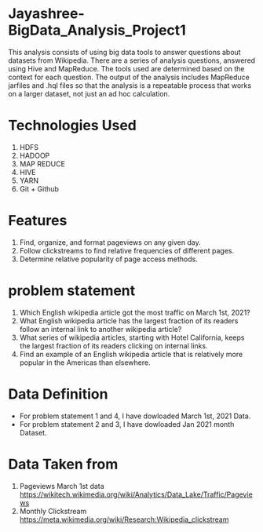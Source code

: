 # Jayashree-BigData_Analysis_Project1

This analysis consists of using big data tools to answer questions about datasets from Wikipedia. There are a series of analysis questions, answered using Hive and MapReduce. The tools used are determined based on the context for each question. The output of the analysis includes MapReduce jarfiles and .hql files so that the analysis is a repeatable process that works on a larger dataset, not just an ad hoc calculation.

# Technologies Used

1. HDFS
2. HADOOP
3. MAP REDUCE
4. HIVE
5. YARN
7. Git + Github

# Features

1. Find, organize, and format pageviews on any given day.
2. Follow clickstreams to find relative frequencies of different pages.
3. Determine relative popularity of page access methods.

# problem statement

1. Which English wikipedia article got the most traffic on March 1st, 2021?
2. What English wikipedia article has the largest fraction of its readers follow an internal link to another wikipedia article?
3. What series of wikipedia articles, starting with Hotel California, keeps the largest fraction of its readers clicking on internal links.
4. Find an example of an English wikipedia article that is relatively more popular in the Americas than elsewhere.

# Data Definition
- For problem statement 1 and 4, I have dowloaded March 1st, 2021 Data.
- For problem statement 2 and 3, I have dowloaded Jan 2021 month Dataset.

# Data Taken from

1. Pageviews March 1st data https://wikitech.wikimedia.org/wiki/Analytics/Data_Lake/Traffic/Pageviews
2. Monthly Clickstream https://meta.wikimedia.org/wiki/Research:Wikipedia_clickstream
